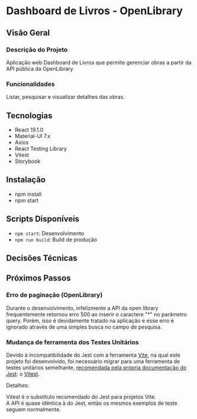 # Dashboard de Livros - OpenLibrary

## Visão Geral

### Descrição do Projeto
Aplicação web Dashboard de Livros que permite gerenciar obras a partir da API pública da OpenLibrary

### Funcionalidades
Listar, pesquisar e visualizar detalhes das obras.

## Tecnologias
- React 19.1.0
- Material-UI 7.x
- Axios
- React Testing Library
- Vitest
- Storybook

## Instalação
- npm install
- npm start

## Scripts Disponíveis
- `npm start`: Desenvolvimento
- `npm run build`: Build de produção

## Decisões Técnicas

###

## Próximos Passos

### Erro de paginação (OpenLibrary)
Durante o desenvolvimento, infelizmente a API da open library frequentemente retornou erro 500 ao inserir o caractere "*" no parâmetro query. Porém, isso é devidamente tratado na aplicação e esse erro é ignorado através de uma simples busca no campo de pesquisa.

### Mudança de ferramenta dos Testes Unitários 

Devido à incompatibilidade do Jest com a ferramenta [Vite](https://vite.dev/), na qual este projeto foi desenvolvido, foi necessário migrar para uma ferramenta de testes unitários semelhante, [recomendada pela própria documentação do Jest](https://jestjs.io/docs/getting-started#using-vite): o [Vitest](https://vitest.dev/).  

Detalhes:

Vitest é o substituto recomendado do Jest para projetos Vite.  
A API é quase idêntica à do Jest, então os mesmos exemplos de teste seguem normalmente.
